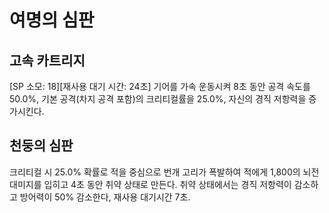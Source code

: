 # 여명의 심판

## 고속 카트리지

[SP 소모: 18][재사용 대기 시간: 24초] 기어를 가속 운동시켜 8초 동안 공격 속도를 50.0%, 기본 공격(차지 공격 포함)의 크리티컬률을 25.0%, 자신의 경직 저항력을 증가시킨다.

## 천둥의 심판

크리티컬 시 25.0% 확률로 적을 중심으로 번개 고리가 폭발하여 적에게 1,800의 뇌전 대미지를 입히고 4초 동안 취약 상태로 만든다. 취약 상태에서는 경직 저항력이 감소하고 방어력이 50% 감소한다, 재사용 대기시간 7초.
